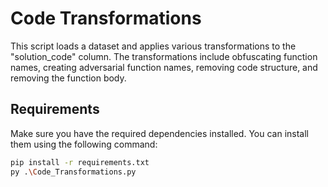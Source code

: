# Code Transformations

This script loads a dataset and applies various transformations to the "solution_code" column. The transformations include obfuscating function names, creating adversarial function names, removing code structure, and removing the function body.

## Requirements

Make sure you have the required dependencies installed. You can install them using the following command:

```bash
pip install -r requirements.txt
py .\Code_Transformations.py
```
